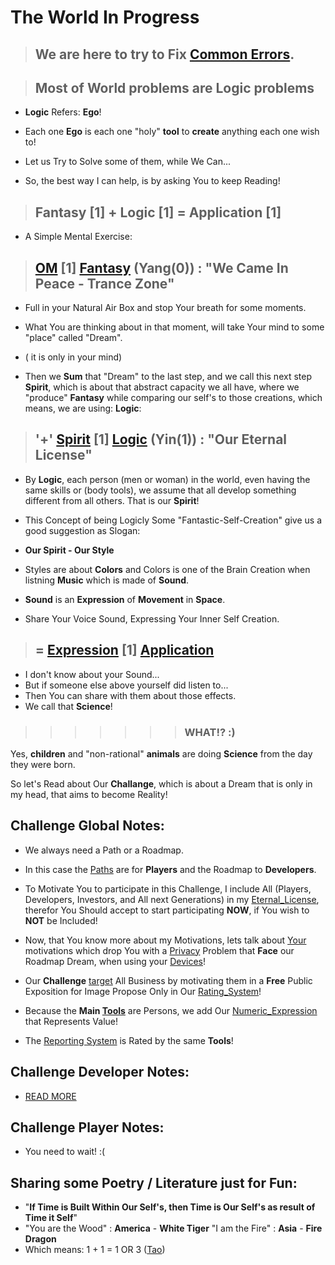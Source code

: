 # The World In Progress

> ## We are here to try to Fix [Common Errors](./404.md).

> ## Most of <b>World</b> problems are <b>Logic</b> problems

- <b>Logic</b> Refers: <b>Ego</b>!

- Each one <b>Ego</b> is each one "holy" <b>tool</b> to <b>create</b> anything each one wish to!

- Let us Try to Solve some of them, while We Can...

- So, the best way I can help, is by asking You to keep Reading!

> ## <b>Fantasy</b> [1] + <b>Logic</b> [1] = <b>Application</b> [1]

- A Simple Mental Exercise:

> ## [OM](https://www.odicforcesounds.com/#/three/you/tell/me) [1] [Fantasy](./docs/Tao/Yang/0/Fantasy/Fantasy.md) (**Yang**(0)) : "We Came In Peace - Trance Zone"

- Full in your Natural Air Box and stop Your breath for some moments.

- What You are thinking about in that moment, will take Your mind to some "place" called "Dream". 
- ( it is only in your mind) 
- Then we <b>Sum</b> that "Dream" to the last step, and we call this next step  <b>Spirit</b>, which is about that abstract capacity we all have, where we "produce" <b>Fantasy</b> while comparing our self's to those creations, which means, we are using: <b>Logic</b>:

> ## '+' [Spirit](https://www.odicforcesounds.com/#/secret/responsability/exposed) [1] [Logic](./docs/Tao/Yin/1/Logic/Logic.md) (**Yin**(1)) : "Our Eternal License"

- By <b>Logic</b>, each person (men or woman) in the world, even having the same skills or (body tools), we assume that all develop  something different from all others. That is our <b>Spirit</b>! 

- This Concept of being Logicly Some "Fantastic-Self-Creation" give us a good suggestion as Slogan:

- <b>Our Spirit - Our Style</b>

- Styles are about <b>Colors</b> and Colors is one of the Brain Creation when listning <b>Music</b> which is made of <b>Sound</b>.

- <b>Sound</b> is an <b>Expression</b> of <b>Movement</b> in <b>Space</b>.

- Share Your Voice Sound, Expressing Your Inner Self Creation.

> ## = [Expression](https://www.odicforcesounds.com/#/expression) [1] [Application](./docs/Tao/Tao.md)

- I don't know about your Sound...
- But if someone else above yourself did listen to...
- Then You can share with them about those effects.
- We call that <b>Science</b>!

>>>>>>> ### WHAT!? :) 

Yes, <b>children</b> and "non-rational" <b>animals</b> are doing <b>Science</b> from the day they were born.

So let's Read about Our <b>Challange</b>, which is about a Dream that is only in my head, that aims to become Reality!

## <b>Challenge</b> Global Notes:

- We always need a Path or a Roadmap.
- In this case the [Paths](./docs/Tao/Fragments/Path/README.md) are for <b>Players</b> and the Roadmap to <b>Developers</b>.
- To Motivate You to participate in this Challenge, I include All (Players, Developers, Investors, and All next Generations) in my [Eternal_License](LICENSE.md), therefor You Should accept to start participating <b>NOW</b>, if You wish to <b>NOT</b> be Included!

- Now, that You know more about my Motivations, lets talk about [Your](./docs/Tao/Fragments/UserInterface/README.md) motivations which drop You with a [Privacy](./docs/Tao/Fragments/Privacy/README.md) Problem that <b>Face</b> our Roadmap Dream, when using your [Devices](./docs/Tao/Fragments/Devices/README.md)!

- Our <b>Challenge</b> [target](./docs/Tao/Fragments/About/README.md) All Business by motivating them in a <b>Free</b> Public Exposition for Image Propose Only in Our [Rating_System](./docs/Tao/Fragments/Rating/README.md)!

- Because the <b>Main [Tools](./docs/Tao/Fragments/Concerns/HR.md)</b> are Persons, we add Our [Numeric_Expression](./docs/Tao/Fragments/OdicPoints/README.md) that Represents Value!

- The [Reporting System](./docs/Tao/Fragments/BlackBox/README.md) is Rated by the same <b>Tools</b>!

## <b>Challenge</b> Developer Notes:

- [READ MORE](./docs/Tao/Yin/1/Logic/Github/Developers.md)

## <b>Challenge</b> Player Notes:

- You need to wait! :(

## Sharing some <b>Poetry / Literature</b> just for Fun:

- "**If Time is Built Within Our Self's, then Time is Our Self's as result of Time it Self**"
- "You are the Wood" : **America** - **White Tiger**
   "I am the Fire" : **Asia** - **Fire Dragon**
- Which means: 1 + 1 = 1 OR 3 ([Tao](https://www.odicforcesounds.com/#/tao))